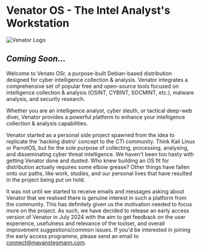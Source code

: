 # Venator OS - The Intel Analyst's Workstation

![Venator Logo](https://github.com/venator-project/venator-project.github.io/blob/main/static/images/venator-banner.jpg)

## ***Coming Soon...***

Welcome to Venato OSr, a purpose-built Debian-based distribution designed for cyber intelligence collection & analysis. Venator integrates a comprehensive set of popular free and open-source tools focused on intelligence collection & analysis (OSINT, CYBINT, SOCMINT, etc.), malware analysis, and security research. 

Whether you are an intelligence analyst, cyber sleuth, or tactical deep-web diver, Venator provides a powerful platform to enhance your intelligence collection & analysis capabilities.

Venator started as a personal side project spawned from the idea to replicate the 'hacking distro' concept to the CTI community. Think Kali Linux or ParrotOS, but for the sole purpose of collecting, processing, analysing, and disseminating cyber threat intelligence. We haven't been too hasty with getting Venator done and dusted. Who knew building an OS fit for distribution actually requires some elbow grease? Other things have fallen onto our paths, like work, studies, and our personal lives that have resulted in the project being put on hold. 

It was not until we started to receive emails and messages asking about Venator that we realised there is genuine interest in such a platform from the community. This has definitely given us the motivation needed to focus more on the project. As such, we have decided to release an early access version of Venator in July 2024 with the aim to get feedback on the user experience, usefulness and relevance of the toolset, and overall improvement suggestions/common issues. If you'd be interested in joining the early access programme, please send an email to connect@mayanstegmann.com.
